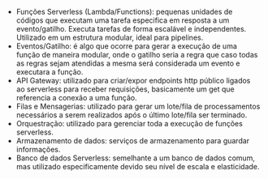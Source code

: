 - Funções Serverless (Lambda/Functions): pequenas unidades de códigos que executam uma tarefa especifica em resposta a um evento/gatilho. Executa tarefas de forma escalável e independentes. Utilizado em um estrutura modular, ideal para pipelines.
- Eventos/Gatilho: é algo que ocorre para gerar a execução de uma função de maneira modular, onde o gatilho seria a regra que caso todas as regras sejam atendidas a mesma será considerada um evento e executara a função.
- API Gateway: utilizado para criar/expor endpoints http público ligados ao serverless para receber requisições, basicamente um get que referencia a conexão a uma função.
- Filas e Mensagerias: utilizado para gerar um lote/fila de processamentos necessários a serem realizados após o último lote/fila ser terminado.
- Orquestração: utilizado para gerenciar toda a execução de funções serverless.
- Armazenamento de dados: serviços de armazenamento para guardar informações.
- Banco de dados Serverless: semelhante a um banco de dados comum, mas utilizado especificamente devido seu nível de escala e elasticidade.